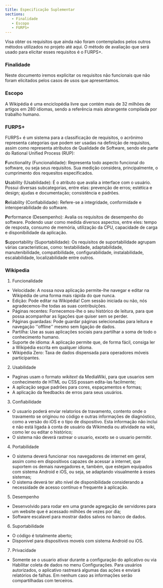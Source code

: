 ```yaml
---
title: Especificação Suplementar
sections:
   - Finalidade
   - Escopo
   - FURPS+
---
```


Visa obter os requisitos que ainda não foram contemplados pelos outros métodos utilizados no projeto até aqui.
O método de avaliação que será usado para elicitar esses requisitos é o FURPS+.
### Finalidade
Neste documento iremos explicitar os requisitos não funcionais que não foram elicitados pelos casos de usos que apresentamos.

### Escopo
A Wikipédia é uma enciclopédia livre que contém mais de 32 milhões de artigos em 280 idiomas, sendo a referência mais abrangente compilada por trabalho humano.

### FURPS+

FURPS+ é um sistema para a classificação de requisitos, o acrônimo representa categorias que podem ser usadas na definição de requisitos, assim como representa atributos de Qualidade de Software, sendo ele parte do Rational Unified Process (RUP):

**F**unctionality (Funcionalidade): Representa todo aspecto funcional do software, ou seja seus requisitos. Sua medição considera, principalmente, o cumprimento dos requesitos especificados.

**U**sability (Usabilidade): É o atributo que avalia a interface com o usuário. Possui diversas subcategorias, entre elas: prevenção de erros; estética e design; ajudas e documentação; consistência e padrões.

**R**eliability (Confiabilidade): Refere-se a integridade, conformidade e interoperabilidade do software.

**P**erformance (Desempenho): Avalia os requisitos de desempenho do software. Podendo usar como medida diversos aspectos, entre eles: tempo de resposta, consumo de memória, utilização da CPU, capacidade de carga e disponibilidade da aplicação.

**S**upportability (Suportabilidade): Os requisitos de suportabilidade agrupam várias características, como: testabilidade, adaptabilidade, manutenibilidade, compatibilidade, configurabilidade, instalabilidade, escalabilidade, localizabilidade entre outros.


### Wikipedia
1. Funcionalidade
 - Velocidade: A nossa nova aplicação permite-lhe navegar e editar na Wikipédia de uma forma mais rápida do que nunca.
 - Edição: Pode editar na Wikipédia! Com sessão iniciada ou não, nós agradecemos-lhe todas as suas contribuições.
 - Páginas recentes: Fornecemos-lhe o seu histórico de leitura, para que possa acompanhar as ligações que quiser sem se perder.
 - Páginas guardadas: Pode guardar páginas selecionadas para leitura e navegação ''offline'' mesmo sem ligação de dados.
 - Partilha: Use as suas aplicações sociais para partilhar a soma de todo o conhecimento humano.
 - Suporte de idioma: A aplicação permite que, de forma fácil, consiga ler a Wikipédia escrita em qualquer idioma.
 - Wikipédia Zero: Taxa de dados dispensada para operadores móveis participantes.

2. Usabilidade
 - Paginas usam o formato *wikitext* da MediaWiki, para que usuarios sem conhecimento de HTML ou CSS possam edita-las facilmente;
 - A aplicação segue padrões para cores, espaçamentos e formas;
 - A aplicação da feedbacks de erros para seus usuários.

3. Confiabilidade
 - O usuario poderá enviar relatorios de travamento, contento onde o travamento se originou no código e outras informações de diagnóstico, como a versão do iOS e o tipo de dispositivo. Esta informação não inclui e não está ligada à conta de usuário da Wikimedia ou atividade na wiki, como ler ou editar o histórico;
 - O sistema não deverá rastrear o usuario, exceto se o usuario permitir.

4. Portabilidade
 - O sistema deverá funcionar nos navegadores de internet em geral, assim como em dispositivos capazes de acessar a internet, que suportem os demais navegadores e, também, que estejam equipados com sistema Android e iOS, ou seja, se adaptando visualmente à esses sistemas;
 - O sistema deverá ter alto nível de disponibilidade considerando a necessidade de acesso contínuo e frequente à aplicação.

5. Desempenho
 - Desenvolvido para rodar em uma grande agregação de servidores para um website que é acessado milhões de vezes por dia;
 - Software escalavel para mostrar dados salvos no banco de dados.

6. Suportabilidade
 - O código é totalmente aberto;
 - Disponivel para dispositivos moveis com sistema Android ou iOS.

7. Privacidade
 - Somente se o usuario ativar durante a configuração do aplicativo ou via Habilitar coleta de dados no menu Configurações. Para usuários autorizados, o aplicativo rastreará algumas das ações e enviará relatórios de falhas. Em nenhum caso as informações serão compartilhadas com terceiros.
